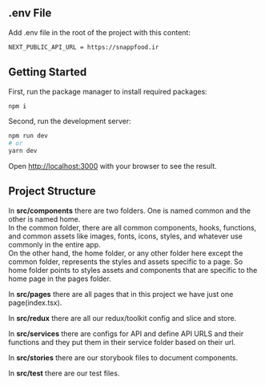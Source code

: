 ## .env File

Add .env file in the root of the project with this content:

```bash
NEXT_PUBLIC_API_URL = https://snappfood.ir
```

## Getting Started

First, run the package manager to install required packages:

```bash
npm i
```

Second, run the development server:

```bash
npm run dev
# or
yarn dev
```

Open [http://localhost:3000](http://localhost:3000) with your browser to see the result.

## Project Structure

In **src/components** there are two folders. One is named common and the other is named home.<br>
In the common folder, there are all common components, hooks, functions, and common assets like images, fonts, icons, styles, and whatever use commonly in the entire app.<br>
On the other hand, the home folder, or any other folder here except the common folder, represents the styles and assets specific to a page. So home folder points to styles assets and components that are specific to the home page in the pages folder. 

In **src/pages** there are all pages that in this project we have just one page(index.tsx).

In **src/redux** there are all our redux/toolkit config and slice and store.

In **src/services** there are configs for API and define API URLS and their functions and they put them in their service folder based on their url.

In **src/stories** there are our storybook files to document components.

In **src/test** there are our test files.
